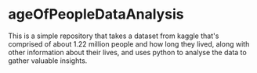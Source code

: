 # ageOfPeopleDataAnalysis
This is a simple repository that takes a dataset from kaggle that's comprised of about 1.22 million people and how long they lived, along with other information about their lives, and uses python to analyse the data to gather valuable insights.
